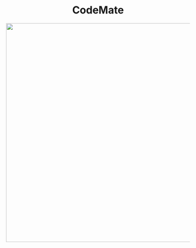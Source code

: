 <h1 align="center">CodeMate</h1>
           
<div align="center">
<img src="https://cdn.discordapp.com/attachments/900839173571899412/901013808015892480/CodeMate.png" width="700" height="600">
</div>

